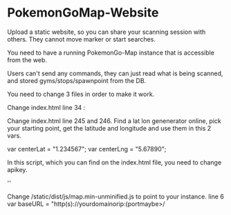# PokemonGoMap-Website
Upload a static website, so you can share your scanning session with others. They cannot move marker or start searches.

You need to have a running PokemonGo-Map instance that is accessible from the web.

Users can't send any commands, they can just read what is being scanned, and stored gyms/stops/spawnpoint from the DB.

You need to change 3 files in order to make it work.


Change index.html line 34 :
<script>var baseURL = "http(s)://yourdomain.tld/";></script> 

Change index.html line 245 and 246. Find a lat lon genenerator online, pick your starting point, get the latitude and longitude and use them in this 2 vars.

var centerLat = "1.234567";
var centerLng = "5.67890";

In this script, which you can find on the index.html file, you need to change apikey.

'<script defer src="https://maps.googleapis.com/maps/api/js?key=APIKEYGOESHERE&amp;callback=initMap&amp;libraries=places,geometry"></script>'



Change /static/dist/js/map.min-unminified.js to point to your instance.
line 6
var baseURL = "http(s)://yourdomainorip:(portmaybe>/
